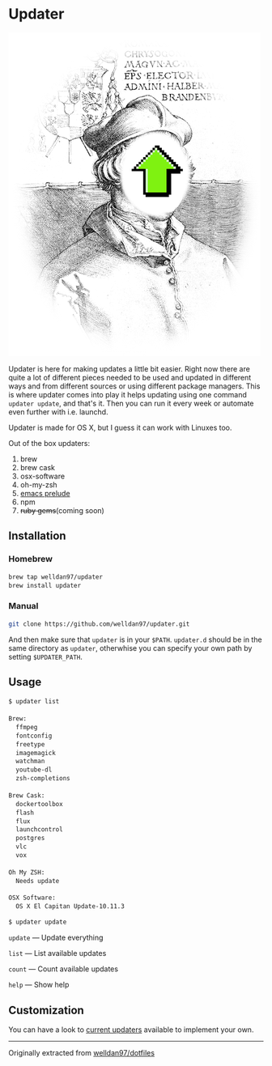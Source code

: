 Updater
=======

![Updater](updater.png)

Updater is here for making updates a little bit easier. Right now there are
quite a lot of different pieces needed to be used and updated in different
ways and from different sources or using different package managers. This is
where updater comes into play it helps updating using one command
`updater update`, and that's it. Then you can run it every week or automate even
further with i.e. launchd.

Updater is made for OS X, but I guess it can work with Linuxes too.

Out of the box updaters:

1. brew
2. brew cask
3. osx-software
4. oh-my-zsh
5. [emacs prelude][emacs-prelude]
6. npm
5. ~~ruby gems~~(coming soon)

Installation
------------

### Homebrew

```bash
brew tap welldan97/updater
brew install updater
```

### Manual

```bash
git clone https://github.com/welldan97/updater.git
```

And then make sure that `updater` is in your `$PATH`. `updater.d` should be
in the same directory as `updater`, otherwhise you can specify your own path by
setting `$UPDATER_PATH`.

Usage
-----

```bash
$ updater list

Brew:
  ffmpeg
  fontconfig
  freetype
  imagemagick
  watchman
  youtube-dl
  zsh-completions

Brew Cask:
  dockertoolbox
  flash
  flux
  launchcontrol
  postgres
  vlc
  vox

Oh My ZSH:
  Needs update

OSX Software:
  OS X El Capitan Update-10.11.3
```

```bash
$ updater update
```

`update` — Update everything

`list` — List available updates

`count` — Count available updates

`help` — Show help

Customization
-------------

You can have a look to [current updaters][updaters] available to implement your
own.

---

Originally extracted from [welldan97/dotfiles][welldan97-dotfiles]

[emacs-prelude]: https://github.com/bbatsov/prelude
[updaters]: https://github.com/welldan97/updater/tree/master/updater.d
[welldan97-dotfiles]: https://github.com/welldan97/dotfiles
